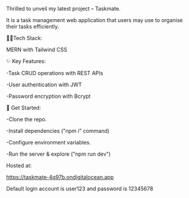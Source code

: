 Thrilled to unveil my latest project – Taskmate.

It is a task management web application that users may use to organise their tasks efficiently.


👨‍💻Tech Stack: 


MERN with Tailwind CSS


✨ Key Features:


-Task CRUD operations with REST APIs

-User authentication with JWT

-Password encryption with Bcrypt


🚀 Get Started:


-Clone the repo.

-Install dependencies ("npm i" command)

-Configure environment variables.

-Run the server & explore ("npm run dev")


Hosted at:


https://taskmate-4q97b.ondigitalocean.app

Default login account is user123 and password is 12345678
